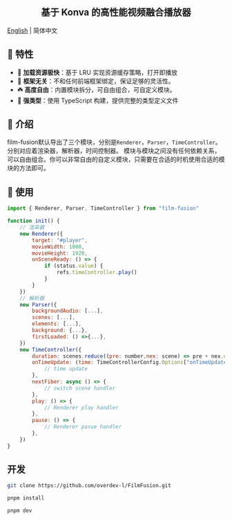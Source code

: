 
<h2 align="center">基于 Konva 的高性能视频融合播放器</h2>

[English](./README.md) | 简体中文

## 🌟 特性

- 🚀 **加载资源极快**：基于 LRU 实现资源缓存策略，打开即播放
- 🎯 **框架无关**：不和任何前端框架绑定，保证足够的灵活性。
- ☘️ **高度自由**：内置模块拆分，可自由组合，可自定义模块。
- 🦾 **强类型**：使用 TypeScript 构建，提供完整的类型定义文件

## 📄 介绍

film-fusion默认导出了三个模块，分别是`Renderer`，`Parser`，`TimeController`。分别对应着渲染器，解析器，时间控制器。
模块与模块之间没有任何依赖关系，可以自由组合。你可以非常自由的自定义模块，只需要在合适的时机使用合适的模块的方法即可。

## 🔨 使用

```javascript
import { Renderer, Parser, TimeController } from "film-fusion"

function init() {
    // 渲染器
    new Renderer({
        target: "#player",
        movieWidth: 1080,
        movieHeight: 1920,
        onSceneReady: () => {
            if (status.value) {
                refs.timeController.play()
            }
        }
    })
    // 解析器
    new Parser({
        backgroundAudio: [...],
        scenes: [...],
        elements: [...],
        background: {...},
        firstLoaded: () =>{...},
    })
    new TimeController({
        duration: scenes.reduce((pre: number,nex: scene) => pre + nex.duration,0),
        onTimeUpdate: (time: TimeControllerConfig.Options["onTimeUpdate"]) => {
            // time update
        },
        nextFiber: async () => {
            // switch scene handler
        },
        play: () => {
            // Renderer play handler
        },
        pause: () => {
            // Renderer pasue handler
        },
    })
}
```

## 开发

```bash
git clone https://github.com/overdev-l/FilmFusion.git

pnpm install

pnpm dev
```